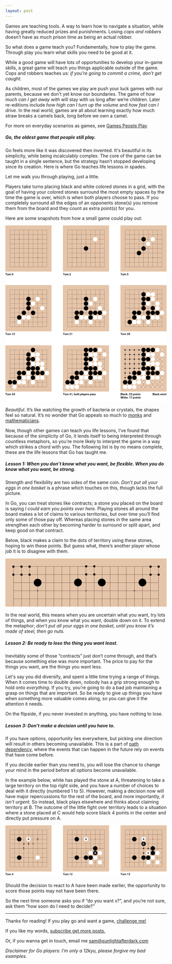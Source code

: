```yaml
---
layout: post
---
```

Games are teaching tools. A way to learn how to navigate a situation, while having greatly reduced prizes and punishments. Losing *cops and robbers* doesn’t have as much prison time as being an actual robber.

So what does a game teach you? Fundamentally, how to play the game. Through play you learn what skills you need to be good at it. 

While a good game will have lots of opportunities to develop your in-game skills, a great game will teach you things applicable outside of the game. Cops and robbers teaches us: *if you’re going to commit a crime, don’t get caught.*

As children, most of the games we play are push your luck games with our parents, because we don't yet know our boundaries. The game of *how much can I get away with* will stay with us long after we’re children. Later re-editions include *how high can I turn up the volume* and *how fast can I drive.* In the real world, games are all about learning exactly how much straw breaks a camels back, long before we own a camel.

For more on everyday scenarios as games, see [Games People Play](https://www.amazon.co.uk/Games-People-Play-Psychology-Relationships/dp/0141040270 ) 



##### Go, the oldest game that people still play. #####

Go feels more like it was discovered then invented. It's beautiful in its simplicity, while being incalculably complex. The core of the game can be taught in a single sentence, but the strategy hasn’t stopped developing since its creation. Here is where Go teaches life lessons in spades.

Let me walk you through playing, just a little.

Players take turns placing black and white colored stones in a grid, with the goal of having your colored stones surround the most empty spaces by the time the game is over, which is when both players choose to pass. If you completely surround all the edges of an opponents stone(s) you remove them from the board and they count as extra point(s) for you.

Here are some snapshots from how a small game could play out:

![a small Go game](/images/go-game.png)

*Beautiful*. It’s like watching the growth of bacteria or crystals, the shapes feel so natural. It’s no wonder that Go appeals so much to [monks](https://tricycle.org/magazine/the-game-go/) and [mathematicians](https://deepmind.com/research/case-studies/alphago-the-story-so-far). 

Now, though other games can teach you life lessons, I’ve found that because of the simplicity of Go, it lends itself to being interpreted through countless metaphors, so you’re more likely to interpret the game in a way which strikes a chord with you. The following list is by no means complete, these are the life lessons that Go has taught me.



##### Lesson 1: When you don’t know what you want, be flexible. When you do know what you want, be strong. #####

Strength and flexibility are two sides of the same coin. *Don’t put all your eggs in one basket* is a phrase which touches on this, though lacks the full picture.

In Go, you can treat stones like contracts; a stone you placed on the board is saying *I could earn you points over here*. Playing stones all around the board makes a lot of claims to various territories, but over time you’ll find only some of those pay off. Whereas placing stones in the same area strengthen each other by becoming harder to surround or split apart, and keep good on that contract.

Below, black makes a claim to the dots of territory using these stones, hoping to win these points. But guess what, there’s another player whose job it is to disagree with them.

![Some examples of terriroty](/images/go-possibles.png)

In the real world, this means when you are uncertain what you want, try lots of things, and when you know what you want, double down on it. To extend the metaphor; *don’t put all your eggs in one basket, until you know it’s made of steel, then go nuts.*



##### Lesson 2: Be ready to lose the thing you want least. #####

Inevitably some of those “contracts” just don’t come through, and that’s because something else was more important. The price to pay for the things you want, are the things you want less.

Let's say you did diversify, and spent a little time trying a range of things. When it comes time to double down, nobody has a grip strong enough to hold onto *everything*. If you try, you’re going to do a bad job maintaining a grasp on things that are important. So be ready to give up things you have when something more valuable comes along, so you can give it the attention it needs.

On the flipside, if you never invested in anything, you have nothing to lose.



##### Lesson 3: Don’t make a decision until you have to. #####

If you have options, opportunity lies everywhere, but picking one direction will result in others becoming unavailable. This is a part of [path dependency](https://en.wikipedia.org/wiki/Path_dependence), where the events that can happen in the future rely on events that have come before.

If you decide earlier than you need to, you will lose the chance to change your mind in the period before all options become unavailable. 

In the example below, white has played the stone at A, threatening to take a large territory on the top right side, and you have a number of choices to deal with it directly (numbered 1 to 5). However, making a decision now will have major repercussions for the rest of the board, and more importantly, *it isn’t urgent.* So instead, black plays elsewhere and thinks about claiming territory at B. The outcome of the little fight over territory leads to a situation where a stone placed at C would help score black 4 points in the center and directly put pressure on A. 

![possible sequence](/images/go-decision.png)

Should the decision to react to A have been made earlier, the opportunity to score those points may not have been there.

So the next time someone asks you if “do you want x?”, and you’re not sure, ask them “how soon do I need to decide?”


***


Thanks for reading! If you play go and want a game, [challenge me!](https://online-go.com/player/183552/)

If you like my words, [subscribe get more posts.](https://sunlightafterdark.com/subscribe)

Or, if you wanna get in touch, email me [sam@sunlightafterdark.com](mailto:sam@sunlightafterdark.com)


*Disclaimer for Go players: I’m only a 12kyu, please forgive my bad examples.*
